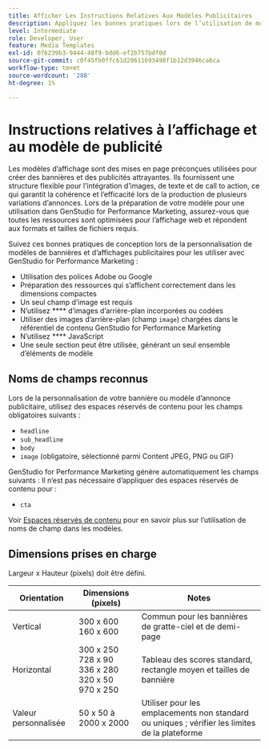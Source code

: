 ```yaml
---
title: Afficher Les Instructions Relatives Aux Modèles Publicitaires
description: Appliquez les bonnes pratiques lors de l’utilisation de modèles d’affichage et de bannières avec Adobe GenStudio for Performance Marketing.
level: Intermediate
role: Developer, User
feature: Media Templates
exl-id: 076239b3-9444-48f9-bdd6-ef2b757bdf0d
source-git-commit: c0f45fb0ffc61d20611693498f1b12d3946ca6ca
workflow-type: tm+mt
source-wordcount: '288'
ht-degree: 1%

---
```


# Instructions relatives à l’affichage et au modèle de publicité

Les modèles d’affichage sont des mises en page préconçues utilisées pour créer des bannières et des publicités attrayantes. Ils fournissent une structure flexible pour l’intégration d’images, de texte et de call to action, ce qui garantit la cohérence et l’efficacité lors de la production de plusieurs variations d’annonces. Lors de la préparation de votre modèle pour une utilisation dans GenStudio for Performance Marketing, assurez-vous que toutes les ressources sont optimisées pour l’affichage web et répondent aux formats et tailles de fichiers requis.

Suivez ces bonnes pratiques de conception lors de la personnalisation de modèles de bannières et d’affichages publicitaires pour les utiliser avec GenStudio for Performance Marketing :

- Utilisation des polices Adobe ou Google
- Préparation des ressources qui s’affichent correctement dans les dimensions compactes
- Un seul champ d’image est requis
- N’utilisez **** d’images d’arrière-plan incorporées ou codées
- Utiliser des images d’arrière-plan (champ `image`) chargées dans le référentiel de contenu GenStudio for Performance Marketing
- N’utilisez **** JavaScript
- Une seule section peut être utilisée, générant un seul ensemble d’éléments de modèle

## Noms de champs reconnus

Lors de la personnalisation de votre bannière ou modèle d’annonce publicitaire, utilisez des espaces réservés de contenu pour les champs obligatoires suivants :

- `headline`
- `sub_headline`
- `body`
- `image` (obligatoire, sélectionné parmi Content JPEG, PNG ou GIF)

GenStudio for Performance Marketing génère automatiquement les champs suivants : Il n’est pas nécessaire d’appliquer des espaces réservés de contenu pour :

- `cta`

Voir [Espaces réservés de contenu](/help/user-guide/content/customize-template.md#content-placeholders) pour en savoir plus sur l’utilisation de noms de champ dans les modèles.

## Dimensions prises en charge

Largeur x Hauteur (pixels) doit être défini.

| Orientation | Dimensions (pixels) | Notes |
|--------------|-------------------------------------------------------------|------------------------------------------------------------------|
| Vertical | 300 x 600<br>160 x 600 | Commun pour les bannières de gratte-ciel et de demi-page |
| Horizontal | 300 x 250<br>728 x 90<br>336 x 280<br>320 x 50<br>970 x 250 | Tableau des scores standard, rectangle moyen et tailles de bannière |
| Valeur personnalisée | 50 x 50 à 2000 x 2000 | Utiliser pour les emplacements non standard ou uniques ; vérifier les limites de la plateforme |

<!-- Potentially add an example

## Template example

+++Example: Display ad template

+++

-->

